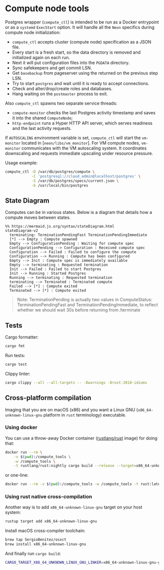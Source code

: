 # Compute node tools

Postgres wrapper (`compute_ctl`) is intended to be run as a Docker entrypoint or as a `systemd`
`ExecStart` option. It will handle all the `Neon` specifics during compute node
initialization:
- `compute_ctl` accepts cluster (compute node) specification as a JSON file.
- Every start is a fresh start, so the data directory is removed and
  initialized again on each run.
- Next it will put configuration files into the `PGDATA` directory.
- Sync safekeepers and get commit LSN.
- Get `basebackup` from pageserver using the returned on the previous step LSN.
- Try to start `postgres` and wait until it is ready to accept connections.
- Check and alter/drop/create roles and databases.
- Hang waiting on the `postmaster` process to exit.

Also `compute_ctl` spawns two separate service threads:
- `compute-monitor` checks the last Postgres activity timestamp and saves it
  into the shared `ComputeNode`;
- `http-endpoint` runs a Hyper HTTP API server, which serves readiness and the
  last activity requests.

If `AUTOSCALING` environment variable is set, `compute_ctl` will start the
`vm-monitor` located in [`neon/libs/vm_monitor`]. For VM compute nodes,
`vm-monitor` communicates with the VM autoscaling system. It coordinates
downscaling and requests immediate upscaling under resource pressure.

Usage example:
```sh
compute_ctl -D /var/db/postgres/compute \
            -C 'postgresql://cloud_admin@localhost/postgres' \
            -S /var/db/postgres/specs/current.json \
            -b /usr/local/bin/postgres
```

## State Diagram

Computes can be in various states. Below is a diagram that details how a
compute moves between states.

```mermaid
%% https://mermaid.js.org/syntax/stateDiagram.html
stateDiagram-v2
  terminating: TerminationPendingFast TerminationPendingImmediate
  [*] --> Empty : Compute spawned
  Empty --> ConfigurationPending : Waiting for compute spec
  ConfigurationPending --> Configuration : Received compute spec
  Configuration --> Failed : Failed to configure the compute
  Configuration --> Running : Compute has been configured
  Empty --> Init : Compute spec is immediately available
  Empty --> terminating : Requested termination
  Init --> Failed : Failed to start Postgres
  Init --> Running : Started Postgres
  Running --> terminating : Requested termination
  terminating --> Terminated : Terminated compute
  Failed --> [*] : Compute exited
  Terminated --> [*] : Compute exited
```

> Note: TerminationPending is actually two values in ComputeStatus:
> TerminationPendingFast and TerminationPendingImmediate, to reflect
> whether we should wait 30s before returning from /terminate

## Tests

Cargo formatter:
```sh
cargo fmt
```

Run tests:
```sh
cargo test
```

Clippy linter:
```sh
cargo clippy --all --all-targets -- -Dwarnings -Drust-2018-idioms
```

## Cross-platform compilation

Imaging that you are on macOS (x86) and you want a Linux GNU (`x86_64-unknown-linux-gnu` platform in `rust` terminology) executable.

### Using docker

You can use a throw-away Docker container ([rustlang/rust](https://hub.docker.com/r/rustlang/rust/) image) for doing that:
```sh
docker run --rm \
    -v $(pwd):/compute_tools \
    -w /compute_tools \
    -t rustlang/rust:nightly cargo build --release --target=x86_64-unknown-linux-gnu
```
or one-line:
```sh
docker run --rm -v $(pwd):/compute_tools -w /compute_tools -t rust:latest cargo build --release --target=x86_64-unknown-linux-gnu
```

### Using rust native cross-compilation

Another way is to add `x86_64-unknown-linux-gnu` target on your host system:
```sh
rustup target add x86_64-unknown-linux-gnu
```

Install macOS cross-compiler toolchain:
```sh
brew tap SergioBenitez/osxct
brew install x86_64-unknown-linux-gnu
```

And finally run `cargo build`:
```sh
CARGO_TARGET_X86_64_UNKNOWN_LINUX_GNU_LINKER=x86_64-unknown-linux-gnu-gcc cargo build --target=x86_64-unknown-linux-gnu --release
```

